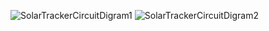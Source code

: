 ![SolarTrackerCircuitDigram1](https://user-images.githubusercontent.com/42490038/157230490-a382df64-7ec6-4f51-af50-4bd675ca02d6.png)
![SolarTrackerCircuitDigram2](https://user-images.githubusercontent.com/42490038/157230495-43918218-8a30-42e8-9a0f-704b30ca7d3c.png)







